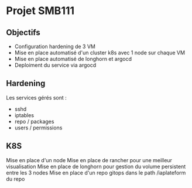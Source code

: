 # Projet SMB111

## Objectifs 
- Configuration hardening de 3 VM
- Mise en place automatisé d'un cluster k8s avec 1 node sur chaque VM
- Mise en place automatisé de longhorn et argocd
- Deploiment du service via argocd  


## Hardening
Les services gérés sont : 
- sshd
- iptables
- repo / packages
- users / permissions


## K8S
Mise en place d'un node 
Mise en place de rancher pour une meilleur visualisation
Mise en place de longhorn pour gestion du volume persistent entre les 3 nodes
Mise en place d'un repo gitops dans le path /iaplateform du repo 
